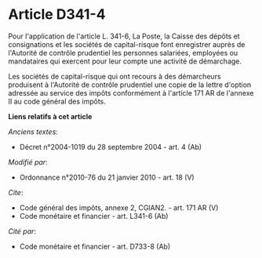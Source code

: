 # Article D341-4

Pour l'application de l'article L. 341-6, La Poste, la Caisse des dépôts et consignations et les sociétés de capital-risque
font enregistrer auprès de l'Autorité de contrôle prudentiel les personnes salariées, employées ou mandataires qui exercent
pour leur compte une activité de démarchage. 

Les sociétés de capital-risque qui ont recours à des démarcheurs produisent à l'Autorité de contrôle prudentiel une copie de
la lettre d'option adressée au service des impôts conformément à l'article 171 AR de l'annexe II au code général des impôts.

**Liens relatifs à cet article**

_Anciens textes_:

  - Décret n°2004-1019 du 28 septembre 2004 - art. 4 (Ab)

_Modifié par_:

  - Ordonnance n°2010-76 du 21 janvier 2010 - art. 18 (V)

_Cite_:

  - Code général des impôts, annexe 2, CGIAN2. - art. 171 AR (V)
  - Code monétaire et financier - art. L341-6 (Ab)

_Cité par_:

  - Code monétaire et financier - art. D733-8 (Ab)
